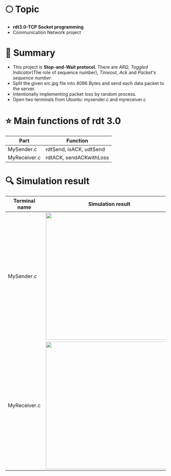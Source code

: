 # :full_moon: Topic
   * **rdt3.0-TCP Socket programming**
   * Communication Network project


# :page_with_curl: Summary
   * This project is **Stop-and-Wait protocol**. There are *ARQ*, *Toggled Indicator*(The role of sequence number), *Timeout*, *Ack* and *Packet's sequence number*.
   * Split the given src.jpg file into 4096 Bytes and send each data packet to the server.
   * Intentionally implementing packet loss by random process.
   * Open two terminals from Ubuntu: mysender.c and myreceiver.c

# :star: Main functions of rdt 3.0
   |Part|Function|
   |--|--|
   |MySender.c|rdtSend, isACK, udtSend|
   |MyReceiver.c|rdtACK, sendACKwithLoss|
   
   
# :mag: Simulation result
   |Terminal name|Simulation result|explanation|
   |--|--|--|
   |MySender.c|<img src="https://user-images.githubusercontent.com/106147142/178687685-48a5a76e-35dc-4950-a278-8a46dc17fe63.jpg" width="400">|1. You can see the sequence numbers and toggled indicator <br> 2. data sent success or loss <br> 3. Timeout <br> 4. Ack received|
   |MyReceiver.c|<img src="https://user-images.githubusercontent.com/106147142/178687895-989ed269-30c4-46ba-833f-d9735b15659f.jpg" width="400">|1. Ack sent success or loss <br> 2. Received data is acceptable or not|

   
 

